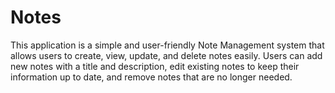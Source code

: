 # Notes
This application is a simple and user-friendly Note Management system that allows users to create, view, update, and delete notes easily. Users can add new notes with a title and description, edit existing notes to keep their information up to date, and remove notes that are no longer needed.
